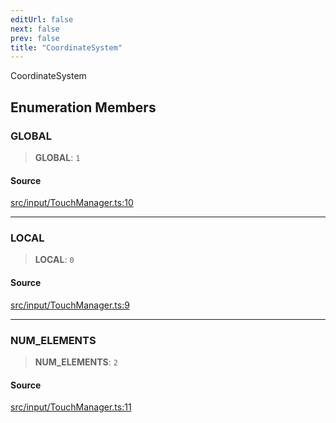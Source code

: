 ```yaml
---
editUrl: false
next: false
prev: false
title: "CoordinateSystem"
---
```


CoordinateSystem

## Enumeration Members

### GLOBAL

> **GLOBAL**: `1`

#### Source

[src/input/TouchManager.ts:10](https://github.com/relishinc/dill-pixel/blob/c79d8e8552aaa0f13a29535c819ae67d025b4669/src/input/TouchManager.ts#L10)

***

### LOCAL

> **LOCAL**: `0`

#### Source

[src/input/TouchManager.ts:9](https://github.com/relishinc/dill-pixel/blob/c79d8e8552aaa0f13a29535c819ae67d025b4669/src/input/TouchManager.ts#L9)

***

### NUM\_ELEMENTS

> **NUM\_ELEMENTS**: `2`

#### Source

[src/input/TouchManager.ts:11](https://github.com/relishinc/dill-pixel/blob/c79d8e8552aaa0f13a29535c819ae67d025b4669/src/input/TouchManager.ts#L11)
